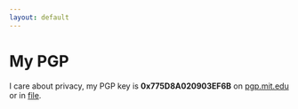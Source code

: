 ```yaml
---
layout: default
---
```


# My PGP

I care about privacy, my PGP key is __0x775D8A020903EF6B__ on [pgp.mit.edu](https://pgp.mit.edu/pks/lookup?op=vindex&search=0x775D8A020903EF6B) or in [file](ondrejsika_public.asc).



